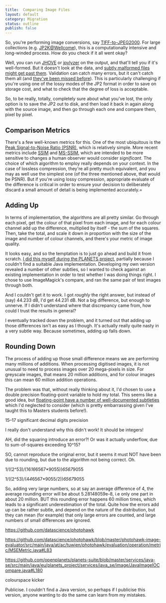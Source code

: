 ```yaml
---
title:  Comparing Image Files
layout: default
category: Migration
status: outline
publish: false
---
```


So, you're performing image conversions, say [TIFF-to-JPEG2000][1]. For large collections (e.g. [JP2K@Wellcome][9]), this is a computationally intensive and long-winded process. How do you check if it all went okay?

Well, you can run [JHOVE][2] or [jpylyzer][3] on the output, and that'll tell you if it's well-formed. But it doesn't look at the data, and [subtly malformed files might get past them][4]. Validation can catch many errors, but it can't catch them all (and [they've been missed before][5]). This is particularly challenging if you're using one of the lossy modes of the JP2 format in order to save on storage cost, and what to check that the degree of loss is acceptable.

So, to be really, totally, completely sure about what you've lost, the only option is to save the JP2 out to disk, and then load it back in again along with the source image, and then go through each one and compare them, pixel by pixel. 


Comparison Metrics
------------------

There's a few well-known metrics for this. One of the most ubiquitous is the [Peak Signal-to-Noise Ratio (PSNR)][6], which is relatively simple. More recent metrics include [SSIM][7] and [MS-SSIM][8], which are intended to be more sensitive to changes a human observer would consider _significant_. The choice of which algorithm to employ really depends on your context. In the case of lossless compression, they're all pretty much equivalent, and you may as well use the simplest one (of the three mentioned above, that would be PSNR).  But if you're using lossy compression, appropriate evaluate of the difference is critical in order to ensure your decision to deliberately discard a small amount of detail is being implemented accurately.=


Adding Up
---------

In terms of implementation, the algorithms are all pretty similar. Go through each pixel, get the colour of that pixel from each image, and for each colour channel add up the difference, multiplied by itself - the sum of the squares.  Then, take the total, and scale it down in proportion with the size of the image and number of colour channels, and there's your metric of image quality.

It looks easy, and so the temptation is to just go ahead and build it from scratch. [I did this myself during the PLANETS project][10], partially because I couldn't find a suitable Java implementation. Developing my own version revealed a number of other subtlies, so I wanted to check against an existing implementation in order to test whether I was doing things right. I chose to use ImageMagick's compare, and ran the same pair of test images through both.

And I couldn't get it to work. I got _roughly_ the right answer, but instead of (say) 44.233 dB, I'd get 44.231 dB. Not a big difference, but enough to unnerve. If I didn't understand where that discrepancy came from, how could I trust the results in general? 

I eventually tracked down the problem, and it turned out that adding up those differences isn't as easy as I though. It's actually really quite nasty in a very subtle way. Because sometimes, adding up falls down.


Rounding Down
-------------

The process of adding up those small difference means we are performing many millions of additions. When processing digitised images, it is not unusual to need to process images over 20 mega-pixels in size. For greyscale images, that means 20 million additions, and for colour images this can mean 60 million addition operations.

The problem was that, without really thinking about it, I'd chosen to use a double precision floating-point variable to hold my total. This seems like a good idea, but [floating-point have a number of well-documented subtleties][11] which I'd neglected to consider (which is pretty embarrassing given I've taught this to Masters students before!).

15–17 significant decimal digits precision

I really don't understand why this didn't work! It should be integers!

AH, did the squaring introduce an error?! Or was it actually underflow, due to sum-of-squares exceeding 10^15?

SO, cannot reproduce the original error, but it seems it must NOT have been due to rounding, but due to the algorithm not being correct. Oh.

1/((2^53)/(16*16*6567*9055))*6567*9055

1/((2^53)/(4*4*6567*9055/2))*6567*9055

So, adding very large numbers, so at say an average difference of 4, the average rounding error will be about 5.28148059e-8, i.e only one part in about 20 million. BUT this rounding error happens 60 million times, which leads to a significant underestimation of the total. Quite how the errors add up can be rather subtle, and depend on the nature of the distribution, but they can mean (for example) that only large errors are counted, and large numbers of small differences are ignored.

https://github.com/datascience/photohawk

https://github.com/datascience/photohawk/blob/master/photohawk-image-evaluator/src/main/java/at/ac/tuwien/photohawk/evaluation/operation/metric/MSEMetric.java#L83

https://github.com/openplanets/planets-suite/blob/master/services/java-se/src/main/java/eu/planets_project/services/java_se/image/JavaImageIOCompare.java#L180

colourspace kicker

Publicise. I couldn't find a Java version, so perhaps if I publicise this version, anyone wanting to do the same can learn from my mistakes.


[1]: http://wiki.opf-labs.org/display/SP/SO31+Preservation+Grade+TIFF+to+JPEG2000+Migration
[2]: http://sourceforge.net/projects/jhove/
[3]: http://openplanetsfoundation.org/software/jpylyzer
[4]: ../experiments/Understanding%20Tools%20and%20Formats%20Via%20Bitwise%20Analysis.html
[5]: http://www.atlasofdigitaldamages.info/v1/migration-issues/migration-tiff-to-jpeg2000/
[6]: https://en.wikipedia.org/wiki/Peak_signal-to-noise_ratio
[7]: https://en.wikipedia.org/wiki/SSIM
[8]: http://tdistler.com/iqa/algorithms.html
[9]: http://jpeg2000wellcomelibrary.blogspot.co.uk/
[10]: https://github.com/openplanets/planets-suite/blob/master/services/java-se/src/main/java/eu/planets_project/services/java_se/image/JavaImageIOCompare.java
[11]: http://docs.oracle.com/cd/E19957-01/806-3568/ncg_goldberg.html
